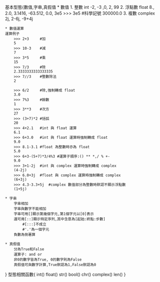 基本型態{數值,字串,真假值
	* 數值
	1. 整數 int
		-2, -3 ,0, 2, 99
	2. 浮點數 float
		8., 2.0, 3.1416, -63.512, 0.0, 3e5
		>>> 3e5		#科學記號
		300000.0
	3. 複數 complex
		2j, 2-6j, -9+4j
	
	* 數值運算	
	運算例子
		>>> 2+3		#加
		5
		>>> 10-3	#減
		7
		>>> 3*5		#乘
		15
		>>> 7/3		#除
		2.3333333333333335
		>>> 7//3	#整數除法
		2

		>>> 6/2		#除,強制轉成 float
		3.0
		>>> 7%3		#餘數
		1
		>>> 3**3	#次方
		27
		>>> (3+7)*2	#括弧
		20
		>>> 4+2.1	#int 與 float 運算
		6.1
		>>> 6+3.0	#int 與 float 運算時強制轉成 float
		9.0
		>>> 8.1-3.1	#float 為整數時亦為 float
		5.0
		>>> 6+3-(5+7)*3/4%3	#運算子順序:() ** *,/ % +-
		9.0
		>>> 3+1-2j	#int 與 complex 運算時強制轉成 complex
		(4-2j)
		>>> 6.0+3j	#float 與 complex 運算時強制轉成 complex
		(6+3j)
		>>> 4.3-3.3+5j	#complex 數值部分為整數時默認不顯示浮點數
		(1+5j)

	* 字串
		字串相加
		字串與數字不能相加
		字串可用[]顯示第幾個字元,第1個字元以[0]表示
		還可用[::]顯示特定序列,其中含意為[起始:終點:步數]
			#[:::]不成立
			#'.'為一個字元
		負數為倒著算
		
	* 真假值
		分為True和False
		運算子: and or 
		非0的數字皆為True, 0的數字則為False
		真假值可與數字計算,True默認為1,False默認為0
	
}
型態相關函數{
	int()
	float()
	str()
	bool()
	chr()
	complex()
	len()
}
